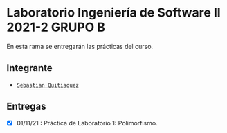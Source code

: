# Laboratorio Ingeniería de Software II 2021-2 GRUPO B

En esta rama se entregarán las prácticas del curso.

## Integrante

-  [`Sebastian Quitiaquez`](https://github.com/heils)

  

## Entregas

-  [x] 01/11/21 : Práctica de Laboratorio 1: Polimorfismo.